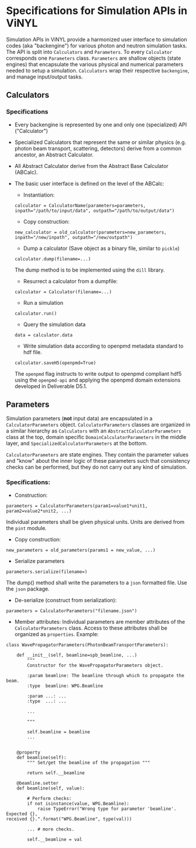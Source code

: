 # Specifications for Simulation APIs in ViNYL


Simulation APIs in ViNYL provide a harmonized user interface to simulation codes (aka "backengine")
for various photon and neutron simulation tasks. The API is split into
`Calculators` and `Parameters`. To every `Calculator` corresponds one
`Parameters` class. `Parameters` are shallow objects (state engines) that
encapsulate the various physical and numerical parameters needed to setup a
simulation. `Calculators` wrap their respective `backengine`, and manage
input/output tasks.

## Calculators
### Specifications
* Every backengine is represented by one and only one (specialized) API ("Calculator")
* Specialized Calculators that represent the same or similar physics (e.g.
  photon beam transport, scattering, detectors) derive from a common
  ancestor, an Abstract Calculator.
* All Abstract Calculator derive from the Abstract Base Calculator (ABCalc).
* The basic user interface is defined on the level of the ABCalc:
    * Instantiation:

    ```
    calculator = CalculatorName(parameters=parameters, inpath="/path/to/input/data", outpath="/path/to/output/data")
    ```

    * Copy construction:

    ```
    new_calculator = old_calculator(parameters=new_parameters, inpath="/new/inpath", outpath="/new/outpath")
    ```

    * Dump a calculator (Save object as a binary file, similar to `pickle`)

    ```
    calculator.dump(filename=...)
    ```

    The dump method is to be implemented using the `dill` library.

    * Resurrect a calculator from a dumpfile:

    ```
    calculator = Calculator(filename=...)
    ```

    * Run a simulation

    ```
    calculator.run()
    ```

    * Query the simulation data

    ```
    data = calculator.data
    ```

    * Write simulation data according to openpmd metadata standard to hdf file.

    ```
    calculator.saveH5(openpmd=True)
    ```
    The `openpmd` flag instructs to write output to openpmd compliant hdf5 using
the `openpmd-api` and applying the openpmd domain extensions developed in
Deliverable D5.1.

## Parameters
Simulation parameters (**not** input data) are encapsulated in a `CalculatorParameters`
object. `CalculatorParameters` classes are organized in a similar hierarchy as `Calculators`
with an `AbstractCalculatorParameters` class at the top, domain specific
`DomainCalculatorParameters` in the middle layer, and
`SpecializedCalculatorParameters` at the bottom.

`CalculatorParameters` are state engines. They contain the parameter values and
"know" about the inner logic of these parameters such that consistency checks
can be performed, but they do not carry out any kind of simulation.

### Specifications:

* Construction:

```
parameters = CalculatorParameters(param1=value1*unit1, param2=value2*unit2, ...)
```
Individual parameters shall be given physical units. Units are derived from
the `pint` module.

* Copy construction:

```
new_parameters = old_parameters(params1 = new_value, ...)
```

* Serialize parameters

```
parameters.serialize(filename=)
```
The dump() method shall write the parameters to a `json` formatted file. Use the
`json` package.

* De-serialize (construct from serialization):

```
parameters = CalculatorParameters("filename.json")
```

* Member attributes:
Individual parameters are member attributes of the `CalculatorParameters` class.
Access to these attributes shall be organized as `properties`. Example:

```
class WavePropagatorParameters(PhotonBeamTransportParameters):

    def __init__(self, beamline=spb_beamline, ...)
        """
        Constructor for the WavePropagatorParameters object.

        :param beamline: The beamline through which to propagate the beam.
        :type  beamline: WPG.Beamline

        :param ...: ...
        :type  ...: ...

        ...

        """

        self.beamline = beamline
        ...


    @property
    def beamline(self):
        """ Set/get the beamline of the propagation """

        return self.__beamline

    @beamline.setter
    def beamline(self, value):

        # Perform checks:
        if not isinstance(value, WPG.Beamline):
            raise TypeError("Wrong type for parameter 'beamline'. Expected {},
received {}.".format("WPG.Beamline", type(val)))

        ... # more checks.

        self.__beamline = val

```












